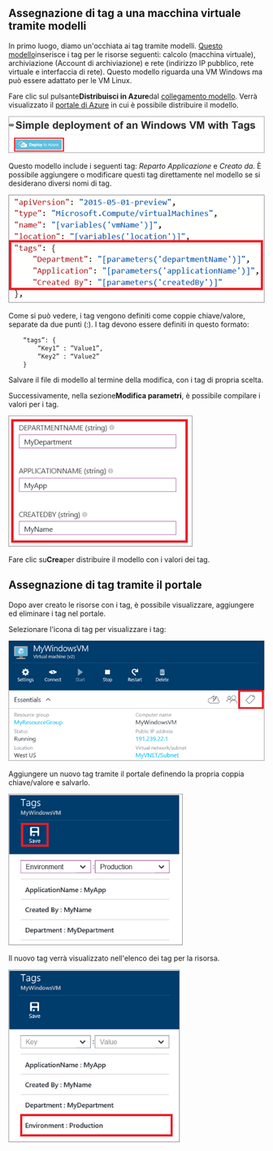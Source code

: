 


## Assegnazione di tag a una macchina virtuale tramite modelli
In primo luogo, diamo un'occhiata ai tag tramite modelli. [Questo modello](https://github.com/Azure/azure-quickstart-templates/tree/master/101-vm-tags)inserisce i tag per le risorse seguenti: calcolo (macchina virtuale), archiviazione (Account di archiviazione) e rete (indirizzo IP pubblico, rete virtuale e interfaccia di rete). Questo modello riguarda una VM Windows ma può essere adattato per le VM Linux.

Fare clic sul pulsante**Distribuisci in Azure**dal [collegamento modello](https://github.com/Azure/azure-quickstart-templates/tree/master/101-vm-tags). Verrà visualizzato il [portale di Azure](https://portal.azure.com/) in cui è possibile distribuire il modello.

![Distribuzione semplice di tag](./media/virtual-machines-common-tag/deploy-to-azure-tags.png)

Questo modello include i seguenti tag: *Reparto* *Applicazione* e *Creato da*. È possibile aggiungere o modificare questi tag direttamente nel modello se si desiderano diversi nomi di tag.

![Tag di Azure in un modello](./media/virtual-machines-common-tag/azure-tags-in-a-template.png)

Come si può vedere, i tag vengono definiti come coppie chiave/valore, separate da due punti (:). I tag devono essere definiti in questo formato:

        “tags”: {
            “Key1” : ”Value1”,
            “Key2” : “Value2”
        }

Salvare il file di modello al termine della modifica, con i tag di propria scelta.

Successivamente, nella sezione**Modifica parametri**, è possibile compilare i valori per i tag.

![Modificare i tag nel portale di Azure](./media/virtual-machines-common-tag/edit-tags-in-azure-portal.png)

Fare clic su**Crea**per distribuire il modello con i valori dei tag.

## Assegnazione di tag tramite il portale
Dopo aver creato le risorse con i tag, è possibile visualizzare, aggiungere ed eliminare i tag nel portale.

Selezionare l'icona di tag per visualizzare i tag:

![Icona di tag nel portale di Azure](./media/virtual-machines-common-tag/azure-portal-tags-icon.png)

Aggiungere un nuovo tag tramite il portale definendo la propria coppia chiave/valore e salvarlo.

![Aggiungi nuovo Tag nel portale di Azure](./media/virtual-machines-common-tag/azure-portal-add-new-tag.png)

Il nuovo tag verrà visualizzato nell'elenco dei tag per la risorsa.

![Nuovo Tag salvato nel portale di Azure](./media/virtual-machines-common-tag/azure-portal-saved-new-tag.png)

<!---HONumber=AcomDC_0706_2016-->